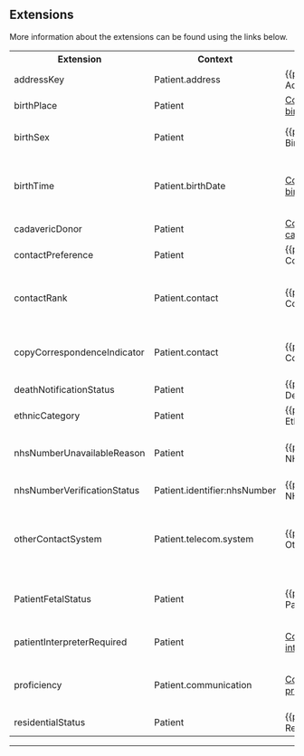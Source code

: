 ## Extensions

More information about the extensions can be found using the links below.

<table class="assets" title="Extension list">
<tr>
<th class="width20">Extension</th>
<th class="width20">Context</th>
<th class="width30">Link</th>
<th class="width30">Comment</th>
</tr>
<tr>
<td>addressKey</td>
<td>Patient.address</td>
<td>{{pagelink:Extension-UKCore-AddressKey}}</td>
<td>A patient's address key and type.</td>
</tr>
<tr>
<td>birthPlace</td>
<td>Patient</td>
<td><a href="https://hl7.org/fhir/R4/extension-patient-birthPlace.html">Core-defined Extension patient-birthPlace</a></td>
<td>The registered place of birth of the patient.</td>
</tr>
<tr>
<td>birthSex</td>
<td>Patient</td>
<td>{{pagelink:Extension-UKCore-BirthSex}}</td>
<td>The patient's phenotypic sex at birth.</td>
</tr>
<tr>
<td>birthTime</td>
<td>Patient.birthDate</td>
<td><a href="https://hl7.org/fhir/R4/extension-patient-birthTime.html">Core-defined Extension patient-birthTime</a>
<td>The time of day that the patient was born. This SHOULD be included when the birth time is relevant.</td>
</tr>
<tr>
<td>cadavericDonor</td>
<td>Patient</td>
<td><a href="https://hl7.org/fhir/R4/extension-patient-cadavericDonor.html">Core-defined Extension patient-cadavericDonor</a></td>
<td>Post-mortem donor status.</td>
</tr>
<tr>
<td>contactPreference</td>
<td>Patient</td>
<td>{{pagelink:Extension-UKCore-ContactPreference}}</td>
<td></td>
</tr>
<tr>
<td>contactRank</td>
<td>Patient.contact</td>
<td>{{pagelink:Extension-UKCore-ContactRank}}</td>
<td>The preferred ranking or order of contact applied to a contact on a Patient's contact list.</td>
</tr>
<tr>
<td>copyCorrespondenceIndicator</td>
<td>Patient.contact</td>
<td>{{pagelink:Extension-UKCore-CopyCorrespondenceIndicator}}</td>
<td>Indicates that the contact must be copied in to all related correspondence.</td>
</tr>
<tr>
<td>deathNotificationStatus</td>
<td>Patient</td>
<td>{{pagelink:Extension-UKCore-DeathNotificationStatus}}</td>
<td>The patient's death notification status.</td>
</tr>
<tr>
<td>ethnicCategory</td>
<td>Patient</td>
<td>{{pagelink:Extension-UKCore-EthnicCategory}}</td>
<td>The ethnicity of the subject.</td>
</tr>
<tr>
<td>nhsNumberUnavailableReason</td>
<td>Patient</td>
<td>{{pagelink:Extension-UKCore-NHSNumberUnavailableReason}}</td>
<td>Reason why this Patient does not include an NHS Number identifier.</td>
</tr>
<tr>
<td>nhsNumberVerificationStatus</td>
<td>Patient.identifier:nhsNumber</td>
<td>{{pagelink:Extension-UKCore-NHSNumberVerificationStatus}}</td>
<td></td>
</tr>
<tr>
<td>otherContactSystem</td>
<td>Patient.telecom.system</td>
<td>{{pagelink:Extension-UKCore-OtherContactSystem}}</td>
<td>Information about other contact methods which could be used in addition to those listed in `ContactPoint.system`.</td>
</tr>
<tr>
<td>PatientFetalStatus</td>
<td>Patient</td>
<td>{{pagelink:Extension-UKCore-PatientFetalStatus"}}</td>
<td>to replicate the changes within R5 to record the born status of fetus (Patient)</td>
</tr>
<tr>
<td>patientInterpreterRequired</td>
<td>Patient</td>
<td><a href="https://hl7.org/fhir/R4/extension-patient-interpreterRequired.html">Core-defined Extension patient-interpreterRequired</a></td>
<td>Indicator showing whether the patient needs an interpreter.</td>
</tr>
<tr>
<td>proficiency</td>
<td>Patient.communication</td>
<td><a href="https://hl7.org/fhir/R4/extension-patient-proficiency.html">Core-defined Extension patient-proficiency</a></td>
<td>The patient's proficiency level of the communication method.</td>
</tr>
<tr>
<td>residentialStatus</td>
<td>Patient</td>
<td>{{pagelink:Extension-UKCore-ResidentialStatus}}</td>
<td>The residential status of the patient.</td>
</tr>
</table>

---